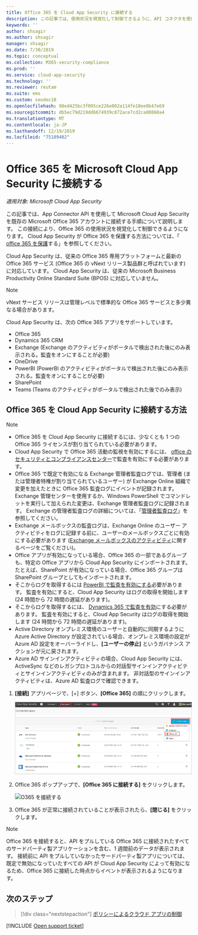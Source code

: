 ```yaml
---
title: Office 365 を Cloud App Security に接続する
description: この記事では、使用状況を視覚化して制御できるように、API コネクタを使用して Cloud App Security に Office 365 を接続する方法に関する情報を提供します。
keywords: ''
author: shsagir
ms.author: shsagir
manager: shsagir
ms.date: 7/30/2019
ms.topic: conceptual
ms.collection: M365-security-compliance
ms.prod: ''
ms.service: cloud-app-security
ms.technology: ''
ms.reviewer: reutam
ms.suite: ems
ms.custom: seodec18
ms.openlocfilehash: 98ed425bc3f095ce226e002a114fe10ee0b47e69
ms.sourcegitcommit: db5ec79d219dd6674939c872ace7cd2ca80860a4
ms.translationtype: MT
ms.contentlocale: ja-JP
ms.lasthandoff: 12/19/2019
ms.locfileid: "75189402"
---
```

# <a name="connect-office-365-to-microsoft-cloud-app-security"></a>Office 365 を Microsoft Cloud App Security に接続する

*適用対象: Microsoft Cloud App Security*

この記事では、App Connector API を使用して Microsoft Cloud App Security を既存の Microsoft Office 365 アカウントに接続する手順について説明します。 この接続により、Office 365 の使用状況を視覚化して制御できるようになります。 Cloud App Security が Office 365 を保護する方法については、「 [office 365 を保護](protect-office-365.md)する」を参照してください。
  
Cloud App Security は、従来の Office 365 専用プラットフォームと最新の Office 365 サービス (Office 365 の vNext リリース製品群と呼ばれています) に対応しています。  Cloud App Security は、従来の Microsoft Business Productivity Online Standard Suite (BPOS) に対応していません。

> [!NOTE]
> vNext サービス リリースは管理レベルで標準的な Office 365 サービスと多少異なる場合があります。

Cloud App Security は、次の Office 365 アプリをサポートしています。

- Office 365
- Dynamics 365 CRM
- Exchange (Exchange のアクティビティがポータルで検出された後にのみ表示される。監査をオンにすることが必要)
- OneDrive
- PowerBI (PowerBI のアクティビティがポータルで検出された後にのみ表示される。監査をオンにすることが必要)
- SharePoint
- Teams (Teams のアクティビティがポータルで検出された後でのみ表示)

## <a name="how-to-connect-office-365-to-cloud-app-security"></a>Office 365 を Cloud App Security に接続する方法  

> [!NOTE]
>
>- Office 365 を Cloud App Security に接続するには、少なくとも 1 つの Office 365 ライセンスが割り当てられている必要があります。
>- Cloud App Security で Office 365 活動の監視を有効にするには、 [office のセキュリティとコンプライアンスセンター](https://support.microsoft.com/help/4026501/office-auditing-in-office-365-for-admins)で監査を有効にする必要があります。
>- Office 365 で既定で有効になる Exchange 管理者監査ログでは、管理者 (または管理者特権が割り当てられているユーザー) が Exchange Online 組織で変更を加えたときに Office 365 監査ログにイベントが記録されます。 Exchange 管理センターを使用するか、Windows PowerShell でコマンドレットを実行して加えられた変更は、Exchange 管理者監査ログに記録されます。 Exchange の管理者監査ログの詳細については、「[管理者監査ログ](https://docs.microsoft.com/exchange/security-and-compliance/exchange-auditing-reports/view-administrator-audit-log)」を参照してください。
>- Exchange メールボックスの監査ログは、Exchange Online のユーザー アクティビティをログに記録する前に、ユーザーのメールボックスごとに有効にする必要があります ([Exchange メールボックスのアクティビティ](https://support.office.com/article/Search-the-audit-log-in-the-Office-365-Security-Compliance-Center-0d4d0f35-390b-4518-800e-0c7ec95e946c)に関するページをご覧ください)。
>- Office アプリが有効になっている場合、Office 365 の一部であるグループも、特定の Office アプリから Cloud App Security にインポートされます。たとえば、SharePoint が有効になっている場合、Office 365 グループは SharePoint グループとしてもインポートされます。
>- そこからログを取得するには [PowerBI で監査を有効にする](https://powerbi.microsoft.com/documentation/powerbi-admin-auditing/)必要があります。 監査を有効にすると、Cloud App Security はログの取得を開始します (24 時間から 72 時間の遅延があります)。
>- そこからログを取得するには、 [Dynamics 365 で監査を有効](https://docs.microsoft.com/dynamics365/customer-engagement/admin/enable-use-comprehensive-auditing#enable-auditing)にする必要があります。 監査を有効にすると、Cloud App Security はログの取得を開始します (24 時間から 72 時間の遅延があります)。
>- Active Directory オンプレミス環境のユーザーと自動的に同期するように Azure Active Directory が設定されている場合、オンプレミス環境の設定が Azure AD 設定をオーバーライドし、**[ユーザーの停止]** というガバナンス アクションが元に戻されます。
>- Azure AD サインインアクティビティの場合、Cloud App Security には、ActiveSync などのレガシプロトコルからの対話型サインインアクティビティとサインインアクティビティのみが含まれます。 非対話型のサインインアクティビティは、Azure AD 監査ログで確認できます。

1. **[接続]** アプリページで、[+] ボタン、**[Office 365]** の順にクリックします。

    ![O365 を接続する](media/connect-0365.png)

2. Office 365 ポップアップで、**[Office 365 に接続する]** をクリックします。

    ![O365 を接続する](media/office-connect.png)

3. Office 365 が正常に接続されていることが表示されたら、**[閉じる]** をクリックします。

> [!NOTE]
> Office 365 を接続すると、API をプルしている Office 365 に接続されたすべてのサードパーティ製アプリケーションを含む、1 週間前のデータが表示されます。 接続前に API をプルしていなかったサードパーティ製アプリについては、既定で無効になっていたすべての API が Cloud App Security によって有効になるため、Office 365 に接続した時点からイベントが表示されるようになります。

## <a name="next-steps"></a>次のステップ

> [!div class="nextstepaction"]
> [ポリシーによるクラウド アプリの制御](control-cloud-apps-with-policies.md)

[!INCLUDE [Open support ticket](includes/support.md)]
